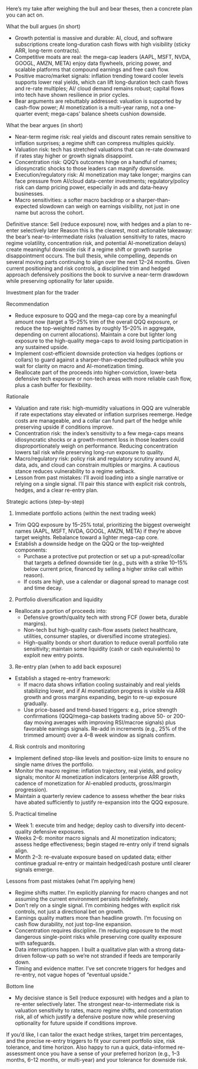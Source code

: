 Here’s my take after weighing the bull and bear theses, then a concrete plan you can act on.

What the bull argues (in short)
- Growth potential is massive and durable: AI, cloud, and software subscriptions create long-duration cash flows with high visibility (sticky ARR, long-term contracts).
- Competitive moats are real: the mega-cap leaders (AAPL, MSFT, NVDA, GOOGL, AMZN, META) enjoy data flywheels, pricing power, and scalable platforms that compound earnings and free cash flow.
- Positive macro/market signals: inflation trending toward cooler levels supports lower real yields, which can lift long-duration tech cash flows and re-rate multiples; AI/ cloud demand remains robust; capital flows into tech have shown resilience in prior cycles.
- Bear arguments are rebuttably addressed: valuation is supported by cash-flow power; AI monetization is a multi-year ramp, not a one-quarter event; mega-caps’ balance sheets cushion downside.

What the bear argues (in short)
- Near-term regime risk: real yields and discount rates remain sensitive to inflation surprises; a regime shift can compress multiples quickly.
- Valuation risk: tech has stretched valuations that can re-rate downward if rates stay higher or growth signals disappoint.
- Concentration risk: QQQ’s outcomes hinge on a handful of names; idiosyncratic shocks to those leaders can magnify downside.
- Execution/regulatory risk: AI monetization may take longer; margins can face pressure from AI/cloud data-center investments; regulatory/policy risk can damp pricing power, especially in ads and data-heavy businesses.
- Macro sensitivities: a softer macro backdrop or a sharper-than-expected slowdown can weigh on earnings visibility, not just in one name but across the cohort.

Definitive stance: Sell (reduce exposure) now, with hedges and a plan to re-enter selectively later
Reason this is the clearest, most actionable takeaway: the bear’s near-to-intermediate risks (valuation sensitivity to rates, macro regime volatility, concentration risk, and potential AI-monetization delays) create meaningful downside risk if a regime shift or growth surprise disappointment occurs. The bull thesis, while compelling, depends on several moving parts continuing to align over the next 12–24 months. Given current positioning and risk controls, a disciplined trim and hedged approach defensively positions the book to survive a near-term drawdown while preserving optionality for later upside.

Investment plan for the trader

Recommendation
- Reduce exposure to QQQ and the mega-cap core by a meaningful amount now (target a 15–25% trim of the overall QQQ exposure, or reduce the top-weighted names by roughly 15–20% in aggregate, depending on current allocations). Maintain a core but lighter long exposure to the high-quality mega-caps to avoid losing participation in any sustained upside.
- Implement cost-efficient downside protection via hedges (options or collars) to guard against a sharper-than-expected pullback while you wait for clarity on macro and AI-monetization timing.
- Reallocate part of the proceeds into higher-conviction, lower-beta defensive tech exposure or non-tech areas with more reliable cash flow, plus a cash buffer for flexibility.

Rationale
- Valuation and rate risk: high-mumidity valuations in QQQ are vulnerable if rate expectations stay elevated or inflation surprises reemerge. Hedge costs are manageable, and a collar can fund part of the hedge while preserving upside if conditions improve.
- Concentration risk: the index’s sensitivity to a few mega-caps means idiosyncratic shocks or a growth-moment loss in those leaders could disproportionately weigh on performance. Reducing concentration lowers tail risk while preserving long-run exposure to quality.
- Macro/regulatory risk: policy risk and regulatory scrutiny around AI, data, ads, and cloud can constrain multiples or margins. A cautious stance reduces vulnerability to a regime setback.
- Lesson from past mistakes: I’ll avoid loading into a single narrative or relying on a single signal. I’ll pair this stance with explicit risk controls, hedges, and a clear re-entry plan.

Strategic actions (step-by-step)
1) Immediate portfolio actions (within the next trading week)
- Trim QQQ exposure by 15–25% total, prioritizing the biggest overweight names (AAPL, MSFT, NVDA, GOOGL, AMZN, META) if they’re above target weights. Rebalance toward a lighter mega-cap core.
- Establish a downside hedge on the QQQ or the top-weighted components:
  - Purchase a protective put protection or set up a put-spread/collar that targets a defined downside tier (e.g., puts with a strike 10–15% below current price, financed by selling a higher strike call within reason).
  - If costs are high, use a calendar or diagonal spread to manage cost and time decay.
2) Portfolio diversification and liquidity
- Reallocate a portion of proceeds into:  
  - Defensive growth/quality tech with strong FCF (lower beta, durable margins).  
  - Non-tech but high-quality cash-flow assets (select healthcare, utilities, consumer staples, or diversified income strategies).  
  - High-quality bonds or short duration to reduce overall portfolio rate sensitivity; maintain some liquidity (cash or cash equivalents) to exploit new entry points.
3) Re-entry plan (when to add back exposure)
- Establish a staged re-entry framework:
  - If macro data shows inflation cooling sustainably and real yields stabilizing lower, and if AI monetization progress is visible via ARR growth and gross margins expanding, begin to re-up exposure gradually.
  - Use price-based and trend-based triggers: e.g., price strength confirmations (QQQ/mega-cap baskets trading above 50- or 200-day moving averages with improving RSI/macroe signals) plus favorable earnings signals. Re-add in increments (e.g., 25% of the trimmed amount) over a 4–8 week window as signals confirm.
4) Risk controls and monitoring
- Implement defined stop-like levels and position-size limits to ensure no single name drives the portfolio.
- Monitor the macro regime: inflation trajectory, real yields, and policy signals; monitor AI monetization indicators (enterprise ARR growth, cadence of monetization for AI-enabled products, gross/margin progression).
- Maintain a quarterly review cadence to assess whether the bear risks have abated sufficiently to justify re-expansion into the QQQ exposure.
5) Practical timeline
- Week 1: execute trim and hedge; deploy cash to diversify into decent-quality defensive exposures.
- Weeks 2–6: monitor macro signals and AI monetization indicators; assess hedge effectiveness; begin staged re-entry only if trend signals align.
- Month 2–3: re-evaluate exposure based on updated data; either continue gradual re-entry or maintain hedged/cash posture until clearer signals emerge.

Lessons from past mistakes (what I’m applying here)
- Regime shifts matter. I’m explicitly planning for macro changes and not assuming the current environment persists indefinitely.
- Don’t rely on a single signal. I’m combining hedges with explicit risk controls, not just a directional bet on growth.
- Earnings quality matters more than headline growth. I’m focusing on cash flow durability, not just top-line expansion.
- Concentration requires discipline. I’m reducing exposure to the most dangerous single-point risks while preserving core quality exposure with safeguards.
- Data interruptions happen. I built a qualitative plan with a strong data-driven follow-up path so we’re not stranded if feeds are temporarily down.
- Timing and evidence matter. I’ve set concrete triggers for hedges and re-entry, not vague hopes of “eventual upside.”

Bottom line
- My decisive stance is Sell (reduce exposure) with hedges and a plan to re-enter selectively later. The strongest near-to-intermediate risk is valuation sensitivity to rates, macro regime shifts, and concentration risk, all of which justify a defensive posture now while preserving optionality for future upside if conditions improve.

If you’d like, I can tailor the exact hedge strikes, target trim percentages, and the precise re-entry triggers to fit your current portfolio size, risk tolerance, and time horizon. Also happy to run a quick, data-informed re-assessment once you have a sense of your preferred horizon (e.g., 1–3 months, 6–12 months, or multi-year) and your tolerance for downside risk.